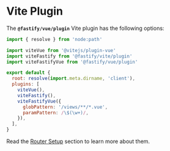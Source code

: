 # Vite Plugin

The **`@fastify/vue/plugin`** Vite plugin has the following options:

```js {14-15}
import { resolve } from 'node:path'

import viteVue from '@vitejs/plugin-vue'
import viteFastify from '@fastify/vite/plugin'
import viteFastifyVue from '@fastify/vue/plugin'

export default {
  root: resolve(import.meta.dirname, 'client'),
  plugins: [
    viteVue(),
    viteFastify(),
    viteFastifyVue({
      globPattern: '/views/**/*.vue',
      paramPattern: /\$(\w+)/,
    }),
  ],
}
```

Read the [Router Setup](/vue/router-setup) section to learn more about them.